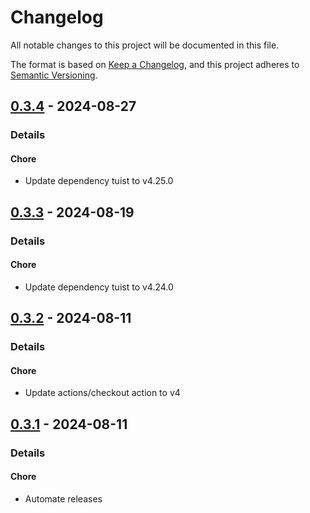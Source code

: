 # Changelog

All notable changes to this project will be documented in this file.

The format is based on [Keep a Changelog](https://keepachangelog.com/en/1.0.0/),
and this project adheres to [Semantic Versioning](https://semver.org/spec/v2.0.0.html).

## [0.3.4] - 2024-08-27
### Details
#### Chore
- Update dependency tuist to v4.25.0

## [0.3.3] - 2024-08-19
### Details
#### Chore
- Update dependency tuist to v4.24.0

## [0.3.2] - 2024-08-11
### Details
#### Chore
- Update actions/checkout action to v4

## [0.3.1] - 2024-08-11
### Details
#### Chore
- Automate releases

[0.3.4]: https://github.com/tuist/XcodeProj/compare/0.3.3..0.3.4
[0.3.3]: https://github.com/tuist/XcodeProj/compare/0.3.2..0.3.3
[0.3.2]: https://github.com/tuist/XcodeProj/compare/0.3.1..0.3.2
[0.3.1]: https://github.com/tuist/XcodeProj/compare/0.3.0..0.3.1


<!-- generated by git-cliff -->
